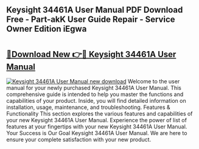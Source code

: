 ## Keysight 34461A User Manual PDF Download Free - Part-akK User Guide Repair - Service Owner Edition iEgwa

# <h2><a href="http://bc29793.oget.top/?id=Keysight+34461A+User+Manual">🔗Download New 👉🔴 Keysight 34461A User Manual</a></h2>

[![Keysight 34461A User Manual new download](https://i.imgur.com/5g1atiW.png)](http://bc29793.oget.top/?id=Keysight+34461A+User+Manual)
Welcome to the user manual for your newly purchased Keysight 34461A User Manual. This comprehensive guide is intended to help you master the functions and capabilities of your product. Inside, you will find detailed information on installation, usage, maintenance, and troubleshooting. Features & Functionality This section explores the various features and capabilities of your new Keysight 34461A User Manual. Experience the power of list of features at your fingertips with your new Keysight 34461A User Manual. Your Success is Our Goal Keysight 34461A User Manual. We are here to ensure your complete satisfaction with your new product.
